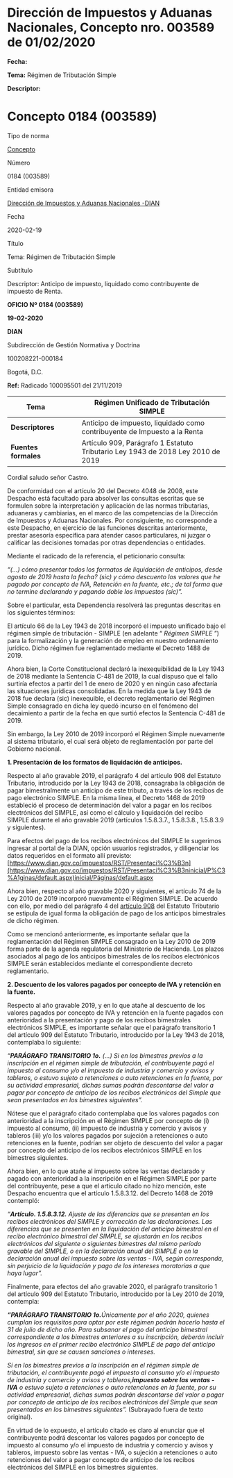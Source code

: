 # Dirección de Impuestos y Aduanas Nacionales, Concepto nro. 003589 de 01/02/2020


**Fecha:**

**Tema:** Régimen de Tributación Simple

**Descriptor:**

# Concepto 0184 (003589)

Tipo de norma

[Concepto](/normatividad/tipo-de-norma/concepto)

Número

0184 (003589)

Entidad emisora

[Dirección de Impuestos y Aduanas Nacionales -DIAN](/normatividad/entidad-emisora/direccion-de-impuestos-y-aduanas-nacionales-dian)

Fecha

2020-02-19

Título

Tema: Régimen de Tributación Simple

Subtítulo

Descriptor: Anticipo de impuesto, liquidado como contribuyente de impuesto de Renta.

**OFICIO Nº 0184 (003589)**

**19-02-2020**

**DIAN**

Subdirección de Gestión Normativa y Doctrina

100208221-000184

Bogotá, D.C.

**Ref:** Radicado 100095501 del 21/11/2019

**Tema** |  |  |  Régimen Unificado de Tributación SIMPLE  
---|---|---|---  
**Descriptores** |  |  |  Anticipo de impuesto, liquidado como contribuyente de Impuesto a la Renta  
**Fuentes formales** |  |  |  Artículo 909, Parágrafo 1 Estatuto Tributario Ley 1943 de 2018 Ley 2010 de 2019  
  
Cordial saludo señor Castro.

De conformidad con el artículo 20 del Decreto 4048 de 2008, este Despacho está facultado para absolver las consultas escritas que se formulen sobre la interpretación y aplicación de las normas tributarias, aduaneras y cambiarias, en el marco de las competencias de la Dirección de Impuestos y Aduanas Nacionales. Por consiguiente, no corresponde a este Despacho, en ejercicio de las funciones descritas anteriormente, prestar asesoría específica para atender casos particulares, ni juzgar o calificar las decisiones tomadas por otras dependencias o entidades.

Mediante el radicado de la referencia, el peticionario consulta:

_“(...) cómo presentar todos los formatos de liquidación de anticipos, desde agosto de 2019 hasta la fecha? (sic) y cómo descuento los valores que he pagado por concepto de IVA, Retención en la fuente, etc.; de tal forma que no termine declarando y pagando doble los impuestos (sic)”._

Sobre el particular, esta Dependencia resolverá las preguntas descritas en los siguientes términos:

El artículo 66 de la Ley 1943 de 2018 incorporó el impuesto unificado bajo el régimen simple de tributación - SIMPLE (en adelante “ _Régimen SIMPLE_ ”) para la formalización y la generación de empleo en nuestro ordenamiento jurídico. Dicho régimen fue reglamentado mediante el Decreto 1488 de 2019.

Ahora bien, la Corte Constitucional declaró la inexequibilidad de la Ley 1943 de 2018 mediante la Sentencia C-481 de 2019, la cual dispuso que el fallo surtiría efectos a partir del 1 de enero de 2020 y en ningún caso afectaría las situaciones jurídicas consolidadas. En la medida que la Ley 1943 de 2018 fue declara (sic) inexequible, el decreto reglamentario del Régimen Simple consagrado en dicha ley quedó incurso en el fenómeno del decaimiento a partir de la fecha en que surtió efectos la Sentencia C-481 de 2019.

Sin embargo, la Ley 2010 de 2019 incorporó el Régimen Simple nuevamente al sistema tributario, el cual será objeto de reglamentación por parte del Gobierno nacional.

**1\. Presentación de los formatos de liquidación de anticipos.**

Respecto al año gravable 2019, el parágrafo 4 del artículo 908 del Estatuto Tributario, introducido por la Ley 1943 de 2018, consagraba la obligación de pagar bimestralmente un anticipo de este tributo, a través de los recibos de pago electrónico SIMPLE. En la misma línea, el Decreto 1468 de 2019 estableció el proceso de determinación del valor a pagar en los recibos electrónicos del SIMPLE, así como el cálculo y liquidación del recibo SIMPLE durante el año gravable 2019 (artículos 1.5.8.3.7., 1.5.8.3.8., 1.5.8.3.9 y siguientes).

Para efectos del pago de los recibos electrónicos del SIMPLE le sugerimos ingresar al portal de la DIAN, opción usuarios registrados, y diligenciar los datos requeridos en el formato allí previsto: [https://www.dian.gov.co/impuestos/RST/Presentaci%C3%B3n](https://www.dian.gov.co/impuestos/RST/Presentaci%C3%B3ninicial/P%C3%A1ginas/default.aspx)inicial/Páginas/default.aspx

Ahora bien, respecto al año gravable 2020 y siguientes, el artículo 74 de la Ley 2010 de 2019 incorporó nuevamente el Régimen SIMPLE. De acuerdo con ello, por medio del parágrafo 4 del [artículo 908](https://www.ceta.org.co/html/vista_de_un_articulo.asp?Norma=42519 "Estatuto Tributario CETA") del Estatuto Tributario se estipula de igual forma la obligación de pago de los anticipos bimestrales de dicho régimen.

Como se mencionó anteriormente, es importante señalar que la reglamentación del Régimen SIMPLE consagrado en la Ley 2010 de 2019 forma parte de la agenda regulatoria del Ministerio de Hacienda. Los plazos asociados al pago de los anticipos bimestrales de los recibos electrónicos SIMPLE serán establecidos mediante el correspondiente decreto reglamentario.

**2\. Descuento de los valores pagados por concepto de IVA y retención en la fuente.**

Respecto al año gravable 2019, y en lo que atañe al descuento de los valores pagados por concepto de IVA y retención en la fuente pagados con anterioridad a la presentación y pago de los recibos bimestrales electrónicos SIMPLE, es importante señalar que el parágrafo transitorio 1 del artículo 909 del Estatuto Tributario, introducido por la Ley 1943 de 2018, contemplaba lo siguiente:

_“**PARÁGRAFO TRANSITORIO 1o.** (...) Si en los bimestres previos a la inscripción en el régimen simple de tributación, el contribuyente pagó el impuesto al consumo y/o el impuesto de industria y comercio y avisos y tableros, o estuvo sujeto a retenciones o auto retenciones en la fuente, por su actividad empresarial, dichas sumas podrán descontarse del valor a pagar por concepto de anticipo de los recibos electrónicos del Simple que sean presentados en los bimestres siguientes”._

Nótese que el parágrafo citado contemplaba que los valores pagados con anterioridad a la inscripción en el Régimen SIMPLE por concepto de (i) impuesto al consumo, (ii) impuesto de industria y comercio y avisos y tableros (iii) y/o los valores pagados por sujeción a retenciones o auto retenciones en la fuente, podrían ser objeto de descuento del valor a pagar por concepto del anticipo de los recibos electrónicos SIMPLE en los bimestres siguientes.

Ahora bien, en lo que atañe al impuesto sobre las ventas declarado y pagado con anterioridad a la inscripción en el Régimen SIMPLE por parte del contribuyente, pese a que el artículo citado no hizo mención, este Despacho encuentra que el artículo 1.5.8.3.12. del Decreto 1468 de 2019 contempló:

_“**Artículo. 1.5.8.3.12.** Ajuste de las diferencias que se presenten en los recibos electrónicos del SIMPLE y corrección de las declaraciones. Las diferencias que se presenten en la liquidación del anticipo bimestral en el recibo electrónico bimestral del SIMPLE, se ajustarán en los recibos electrónicos del siguiente o siguientes bimestres del mismo período gravable del SIMPLE, o en la declaración anual del SIMPLE o en la declaración anual del impuesto sobre las ventas - IVA, según corresponda, sin perjuicio de la liquidación y pago de los intereses moratorias a que haya lugar”._

Finalmente, para efectos del año gravable 2020, el parágrafo transitorio 1 del artículo 909 del Estatuto Tributario, introducido por la Ley 2010 de 2019, contempla:

**_“PARÁGRAFO TRANSITORIO 1o._**_Únicamente por el año 2020, quienes cumplan los requisitos para optar por este régimen podrán hacerlo hasta el 31 de julio de dicho año. Para subsanar el pago del anticipo bimestral correspondiente a los bimestres anteriores a su inscripción, deberán incluir los ingresos en el primer recibo electrónico SIMPLE de pago del anticipo bimestral, sin que se causen sanciones o intereses._

_Sí en los bimestres previos a la inscripción en el régimen simple de tributación, el contribuyente pagó el impuesto al consumo y/o el impuesto de industria y comercio y avisos y tableros,**_impuesto sobre las ventas - IVA_** o estuvo sujeto a retenciones o auto retenciones en la fuente, por su actividad empresarial, dichas sumas podrán descontarse del valor a pagar por concepto de anticipo de los recibos electrónicos del Simple que sean presentados en los bimestres siguientes”._ (Subrayado fuera de texto original).

En virtud de lo expuesto, el artículo citado es claro al enunciar que el contribuyente podrá descontar los valores pagados por concepto de impuesto al consumo y/o el impuesto de industria y comercio y avisos y tableros, impuesto sobre las ventas - IVA, o sujeción a retenciones o auto retenciones del valor a pagar concepto de anticipo de los recibos electrónicos del SIMPLE en los bimestres siguientes.
